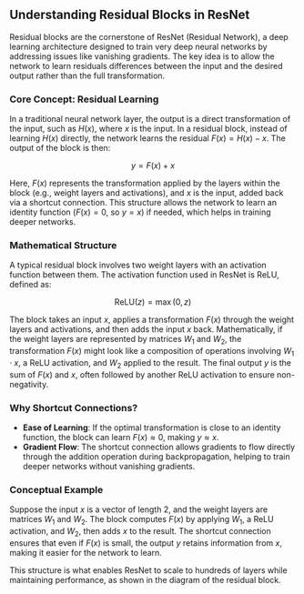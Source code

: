 ## Understanding Residual Blocks in ResNet

Residual blocks are the cornerstone of ResNet (Residual Network), a deep learning architecture designed to train very deep neural networks by addressing issues like vanishing gradients. The key idea is to allow the network to learn residuals differences between the input and the desired output rather than the full transformation.

### Core Concept: Residual Learning
In a traditional neural network layer, the output is a direct transformation of the input, such as $H(x)$, where $x$ is the input. In a residual block, instead of learning $H(x)$ directly, the network learns the residual $F(x) = H(x) - x$. The output of the block is then:

$$
y = F(x) + x
$$

Here, $F(x)$ represents the transformation applied by the layers within the block (e.g., weight layers and activations), and $x$ is the input, added back via a shortcut connection. This structure allows the network to learn an identity function ($F(x) = 0$, so $y = x$) if needed, which helps in training deeper networks.

### Mathematical Structure
A typical residual block involves two weight layers with an activation function between them. The activation function used in ResNet is ReLU, defined as:

$$
\text{ReLU}(z) = \max(0, z)
$$

The block takes an input $x$, applies a transformation $F(x)$ through the weight layers and activations, and then adds the input $x$ back. Mathematically, if the weight layers are represented by matrices $W_1$ and $W_2$, the transformation $F(x)$ might look like a composition of operations involving $W_1 \cdot x$, a ReLU activation, and $W_2$ applied to the result. The final output $y$ is the sum of $F(x)$ and $x$, often followed by another ReLU activation to ensure non-negativity.

### Why Shortcut Connections?
- **Ease of Learning**: If the optimal transformation is close to an identity function, the block can learn $F(x) \approx 0$, making $y \approx x$.
- **Gradient Flow**: The shortcut connection allows gradients to flow directly through the addition operation during backpropagation, helping to train deeper networks without vanishing gradients.

### Conceptual Example
Suppose the input $x$ is a vector of length 2, and the weight layers are matrices $W_1$ and $W_2$. The block computes $F(x)$ by applying $W_1$, a ReLU activation, and $W_2$, then adds $x$ to the result. The shortcut connection ensures that even if $F(x)$ is small, the output $y$ retains information from $x$, making it easier for the network to learn.

This structure is what enables ResNet to scale to hundreds of layers while maintaining performance, as shown in the diagram of the residual block.
